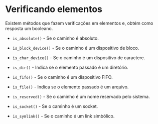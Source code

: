 # Verificando elementos
  
Existem métodos que fazem verificações em elementos e, obtém como resposta um booleano.
  
- `is_absolute()` - Se o caminho é absoluto.
  
- `is_block_device()` - Se o caminho é um dispositivo de bloco.
  
- `is_char_device()` - Se o caminho é um dispositivo de caractere.
  
- `is_dir()` - Indica se o elemento passado é um diretório.
  
- `is_fifo()` - Se o caminho é um dispositivo FIFO.
  
- `is_file()` - Indica se o elemento passado é um arquivo.
  
- `is_reserved()` - Se o caminho é um nome reservado pelo sistema.
  
- `is_socket()` - Se o caminho é um socket.
  
- `is_symlink()` - Se o caminho é um link simbólico.
  